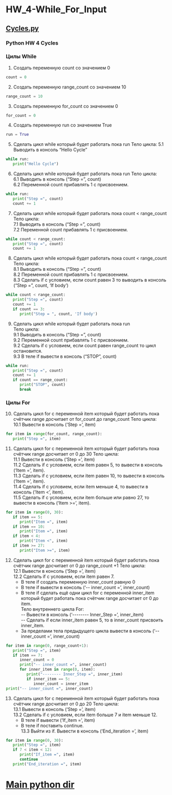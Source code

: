 # HW_4-While_For_Input
## [Cycles.py](https://github.com/Pavlik1100/Python_practice/tree/main/HW_4-While_For_Input) 
### Python HW 4 Cycles

### Цилы While  
1. Создать переменную count со значением 0
```py
count = 0
```
2. Создать переменную range_count со значением 10
```py
range_count = 10
```
3. Создать переменную for_count со значением 0
```py
for_count = 0
```
4. Создать переменную run  со значением True
```py
run = True
```
5. Сделать цикл while который будет работать пока run
Тело цикла:
   5.1 Выводить в консоль “Hello Cycle”
```py
while run:
   print("Hello Cycle")
```
6. Сделать цикл while который будет работать пока run
Тело цикла:   
   6.1 Выводить в консоль (“Step =”, count)   
   6.2 Переменной count прибавлять 1 с присвоением.   
```py
while run:
   print("Step =", count)
   count += 1
```
7. Сделать цикл while который будет работать пока count < range_count
Тело цикла:   
   7.1 Выводить в консоль (“Step =”, count)   
   7.2 Переменной count прибавлять 1 с присвоением.   
```py
while count < range_count:
   print("Step =", count)
   count += 1
```
8. Сделать цикл while который будет работать пока count < range_count
Тело цикла:   
   8.1 Выводить в консоль (“Step =”, count)   
   8.2 Переменной count прибавлять 1 с присвоением.   
   8.3 Сделать if с условием, если count равен 3 то выводить в консоль (“Step =”, count, ‘If body’)   
```py
while count < range_count:
   print("Step =", count)
   count += 1
   if count == 3:
      print("Step = ", count, 'If body')
```
9. Сделать цикл while который будет работать пока run   
Тело цикла:   
   9.1 Выводить в консоль (“Step =”, count)   
   9.2 Переменной count прибавлять 1 с присвоением.   
   9.2 Сделать if с условием, если count равен range_count то цикл остановится.   
   9.3 В теле if вывести в консоль (“STOP”, count)   
```py
while run:
   print("Step =", count)
   count += 1
   if count == range_count:
      print("STOP", count)
      break
```
### Цилы For
10. Сделать цикл for c переменной item который будет работать пока счётчик range досчитает от for_count  до range_count
Тело цикла:   
   10.1 Вывести в консоль (‘Step =’, item)    
```py
for item in range(for_count, range_count):
   print("Step =", item)
```
11. Сделать цикл for c переменной item который будет работать пока счётчик range досчитает от 0 до 30
Тело цикла:   
   11.1 Вывести в консоль (‘Step =’, item)   
   11.2 Сделать if с условием, если item равен  5, то вывести в консоль (‘Item =’, item).   
   11.3 Сделать if с условием, если item равен  10, то вывести в консоль (‘Item =’, item).   
   11.4 Сделать if с условием, если item меньше 4, то вывести в консоль (‘Item <’, item).   
   11.5 Сделать if с условием, если item больше или равно 27, то вывести в консоль (‘Item >=’, item).   
```py
for item in range(0, 30):
   if item == 5:
      print("Item =", item)
   if item == 10:
      print("Item =", item)
   if item < 4:
      print("Item <", item)
   if item >= 27:
      print("Item >=", item)
```
12. Сделать цикл for c переменной item который будет работать пока счётчик range досчитает от 0 до range_count +1
Тело цикла:   
   12.1 Вывести в консоль (‘Step =’, item)   
   12.2 Сделать if с условием, если item равен  7.   
      - В теле if создать переменную inner_count равную 0   
      - В теле if вывести в консоль (‘-- inner_count =’, inner_count)   
      - В теле if сделать ещё одни цикл for с переменной inner_item который будет работать пока счётчик range досчитает от 0 до item.   
      Тело внутреннего цикла For:   
         -- Вывести в консоль (‘-------- Inner_Step =’, inner_item)   
         -- Сделать if если inner_item равен 5, то в inner_count присвоить inner_item.   
      - За пределами тела предыдущего цикла вывести в консоль (‘-- inner_count =’, inner_count)   
```py
for item in range(0, range_count+1):
   print("Step =", item)
   if item == 7:
      inner_count = 0
      print("-- inner_count =", inner_count)
      for inner_item in range(0, item):
         print("-------- Inner_Step =", inner_item)
         if inner_item == 5:
            inner_count = inner_item
print("-- inner_count =", inner_count)
```
13. Сделать цикл for c переменной item который будет работать пока счётчик range досчитает от 0 до 20
Тело цикла:   
   13.1 Вывести в консоль (‘Step =’, item)    
   13.2 Сделать if с условием, если item больше  7 и item меньше 12.   
      - В теле if вывести (‘If_item =’, item)   
      - В теле if поставить continue.    
   13.3 Выйти из if. Вывести в консоль (‘End_iteration =’, item)      
```py
for item in range(0, 30):
   print("Step =", item)
   if 7 < item < 12:
      print("If_item =", item)
      continue
   print("End_iteration =", item)
```
# [Main python dir](https://github.com/Pavlik1100/Python_practis_on_course_Vadim_Ksendzov)
